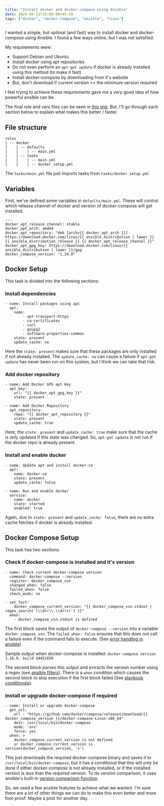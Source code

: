 ```yaml
---
title: "Install docker and docker-compose using Ansible"
date: 2020-06-11T20:00:00+05:30
tags: ["docker", "docker-compose", "ansible", "linux"]
---
```


I wanted a simple, but optimal (and fast) way to install docker and
docker-compose using Ansible. I found a few ways online, but I was not
satisfied.

My requirements were:
* Support Debian and Ubuntu
* Install docker using apt repositories
* Do not even perform an `apt-get update` if docker is already installed using
  this method (to make it fast)
* Install docker-compose by downloading from it's website
* But, don't download if current version >= the minimum version required

I feel trying to achieve these requirements gave me a very good idea of how
powerful ansible can be.

The final role and vars files can be seen in [this
gist](https://gist.github.com/srijan/2028af568459195cb9a3dae8d111e754). But,
I'll go through each section below to explain what makes this better / faster.

## File structure

```:
roles
| -- docker
|    | -- defaults
|    |    | -- main.yml
|    | -- tasks
|    |    | -- main.yml
|    |    | -- docker_setup.yml
```

The `tasks/main.yml` file just imports tasks from `tasks/docker_setup.yml`

## Variables

First, we've defined some variables in `defaults/main.yml`. These will control
which release channel of docker and version of docker-compose will get installed.

```yaml:
---
docker_apt_release_channel: stable
docker_apt_arch: amd64
docker_apt_repository: "deb [arch={{ docker_apt_arch }}] https://download.docker.com/linux/{{ ansible_distribution | lower }} {{ ansible_distribution_release }} {{ docker_apt_release_channel }}"
docker_apt_gpg_key: https://download.docker.com/linux/{{ ansible_distribution | lower }}/gpg
docker_compose_version: "1.24.0"
```

## Docker Setup

This task is divided into the following sections:

### Install dependencies

```yaml:
- name: Install packages using apt
  apt:
    name: 
        - apt-transport-https
        - ca-certificates
        - curl
        - gnupg2
        - software-properties-common
    state: present
    update_cache: no
```

Here the `state: present` makes sure that these packages are only installed if
not already installed. The `update_cache: no` can cause a failure if `apt-get
update` has never been run on this system, but I think we can take that risk.

### Add docker repository

```yaml:
- name: Add Docker GPG apt Key
  apt_key:
    url: "{{ docker_apt_gpg_key }}"
    state: present

- name: Add Docker Repository
  apt_repository:
    repo: "{{ docker_apt_repository }}"
    state: present
    update_cache: true
```

Here, the `state: present` and `update_cache: true` make sure that the cache is
only updated if this state was changed. So, `apt-get update` is not run if the
docker repo is already present.

### Install and enable docker

```yaml:
- name: Update apt and install docker-ce
  apt:
    name: docker-ce
    state: present
    update_cache: false

- name: Run and enable docker
  service:
    name: docker
    state: started
    enabled: true
```

Again, due to `state: present` and `update_cache: false`, there are no extra
cache fetches if docker is already installed.

## Docker Compose Setup

This task has two sections:

### Check if docker-compose is installed and it's version

```yaml:
- name: Check current docker-compose version
  command: docker-compose --version
  register: docker_compose_vsn
  changed_when: false
  failed_when: false
  check_mode: no

- set_fact:
    docker_compose_current_version: "{{ docker_compose_vsn.stdout | regex_search('(\\d+(\\.\\d+)+)') }}"
  when:
    - docker_compose_vsn.stdout is defined
```

The first block saves the output of `docker-compose --version` into a variable
`docker_compose_vsn`. The `failed_when: false` ensures that this does not call a
failure even if the command fails to execute. (See [error handling in
ansible](https://docs.ansible.com/ansible/latest/user_guide/playbooks_error_handling.html)).

Sample output when docker-compose is installed: `docker-compose version 1.26.0, build d4451659`

The second block parses this output and extracts the version number using a
regex (see [ansible
filters](https://docs.ansible.com/ansible/latest/user_guide/playbooks_filters.html)).
There is a `when` condition which causes the second block to skip execution if
the first block failed (See [playbook
conditionals](https://docs.ansible.com/ansible/latest/user_guide/playbooks_conditionals.html)).


### Install or upgrade docker-compose if required

```yaml:
- name: Install or upgrade docker-compose
  get_url: 
    url : "https://github.com/docker/compose/releases/download/{{ docker_compose_version }}/docker-compose-Linux-x86_64"
    dest: /usr/local/bin/docker-compose
    mode: 'a+x'
    force: yes
  when: >
    docker_compose_current_version is not defined
    or docker_compose_current_version is version(docker_compose_version, '<')
```

This just downloads the required docker-compose binary and saves it to
`/usr/local/bin/docker-compose`, but it has a conditional that this will only be
done if either docker-compose is not already installed, or if the installed
version is less than the required version. To do version comparison, it uses
ansible's built-in [version comparison
function](https://docs.ansible.com/ansible/latest/user_guide/playbooks_tests.html#version-comparison).

So, we used a few ansible features to achieve what we wanted. I'm sure there are
a lot of other things we can do to make this even better and more fool-proof.
Maybe a post for another day.